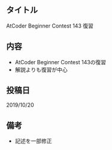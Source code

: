 ## タイトル

AtCoder Beginner Contest 143 復習

## 内容

- AtCoder Beginner Contest 143の復習
- 解説よりも復習が中心

## 投稿日

2019/10/20

## 備考

- 記述を一部修正
